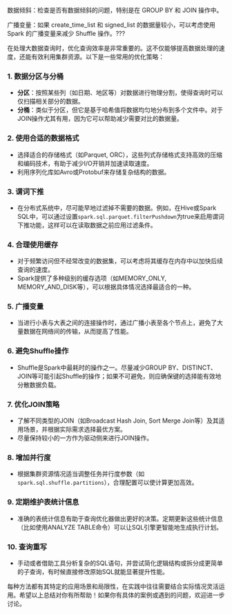 数据倾斜：检查是否有数据倾斜的问题，特别是在 GROUP BY 和 JOIN 操作中。

广播变量：如果 create_time_list 和 signed_list 的数据量较小，可以考虑使用 Spark 的广播变量来减少 Shuffle 操作。???

在处理大数据查询时，优化查询效率是非常重要的。这不仅能够提高数据处理的速度，还能有效利用集群资源。以下是一些常用的优化策略：

### 1. 数据分区与分桶

- **分区**：按照某些列（如日期、地区等）对数据进行物理分割，使得查询时可以仅扫描相关部分的数据。
- **分桶**：类似于分区，但它是基于哈希值将数据均匀地分布到多个文件中。对于JOIN操作尤其有用，因为它可以帮助减少需要对比的数据量。

### 2. 使用合适的数据格式

- 选择适合的存储格式（如Parquet, ORC），这些列式存储格式支持高效的压缩和编码技术，有助于减少I/O开销并加速读取速度。
- 利用序列化库如Avro或Protobuf来存储复杂结构的数据。

### 3. 谓词下推

- 在分布式系统中，尽可能早地过滤掉不需要的数据。例如，在Hive或Spark SQL中，可以通过设置`spark.sql.parquet.filterPushdown`为true来启用谓词下推功能，这样可以在读取数据之前应用过滤条件。

### 4. 合理使用缓存

- 对于频繁访问但不经常改变的数据集，可以考虑将其缓存在内存中以加快后续查询的速度。
- Spark提供了多种级别的缓存选项（如MEMORY_ONLY, MEMORY_AND_DISK等），可以根据具体情况选择最适合的一种。

### 5. 广播变量

- 当进行小表与大表之间的连接操作时，通过广播小表至各个节点上，避免了大量数据在网络间的传输，从而提高了性能。

### 6. 避免Shuffle操作

- Shuffle是Spark中最耗时的操作之一。尽量减少GROUP BY、DISTINCT、JOIN等可能引起Shuffle的操作；如果不可避免，则应确保键的选择能有效地分散数据负载。

### 7. 优化JOIN策略

- 了解不同类型的JOIN（如Broadcast Hash Join, Sort Merge Join等）及其适用场景，并根据实际需求选择最优方案。
- 尽量保持较小的一方作为驱动侧来进行JOIN操作。

### 8. 增加并行度

- 根据集群资源情况适当调整任务并行度参数（如`spark.sql.shuffle.partitions`），合理配置可以使计算更加高效。

### 9. 定期维护表统计信息

- 准确的表统计信息有助于查询优化器做出更好的决策。定期更新这些统计信息（比如使用ANALYZE TABLE命令）可以让SQL引擎更智能地生成执行计划。

### 10. 查询重写

- 手动或者借助工具分析复杂的SQL语句，并尝试简化逻辑结构或拆分成更简单的子查询，有时候直接修改原始SQL就能显著提升性能。

每种方法都有其特定的应用场景和局限性，在实践中往往需要结合实际情况灵活运用。希望以上总结对你有所帮助！如果你有具体的案例或遇到的问题，欢迎进一步讨论。

